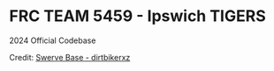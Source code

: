 # FRC TEAM 5459 - Ipswich TIGERS
2024 Official Codebase

Credit:
[Swerve Base - dirtbikerxz](https://github.com/dirtbikerxz/BaseTalonFXSwerve)